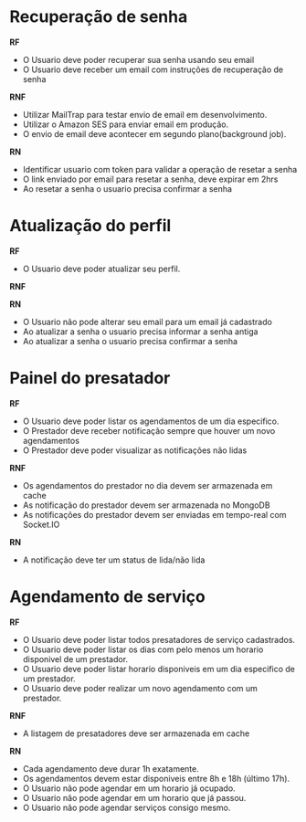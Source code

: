 # Recuperação de senha

**RF**

- O Usuario deve poder recuperar sua senha usando seu email
- O Usuario deve receber um email com instruções de recuperação de senha

**RNF**

- Utilizar MailTrap para testar envio de email em desenvolvimento.
- Utilizar o Amazon SES para enviar email em produção.
- O envio de email deve acontecer em segundo plano(background job).

**RN**

- Identificar usuario com token para validar a operação de resetar a senha
- O link enviado por email para resetar a senha, deve expirar em 2hrs
- Ao resetar a senha o usuario precisa confirmar a senha

# Atualização do perfil

**RF**

- O Usuario deve poder atualizar seu perfil.

**RNF**

**RN**

- O Usuario não pode alterar seu email para um email já cadastrado
- Ao atualizar a senha o usuario precisa informar a senha antiga
- Ao atualizar a senha o usuario precisa confirmar a senha

# Painel do presatador

**RF**

- O Usuario deve poder listar os agendamentos de um dia especifico.
- O Prestador deve receber notificação sempre que houver um novo agendamentos
- O Prestador deve poder visualizar as notificações não lidas

**RNF**

- Os agendamentos do prestador no dia devem ser armazenada em cache
- As notificação do prestador devem ser armazenada no MongoDB
- As notificações do prestador devem ser enviadas em tempo-real com Socket.IO

**RN**

- A notificação deve ter um status de lida/não lida

# Agendamento de serviço

**RF**

- O Usuario deve poder listar todos presatadores de serviço cadastrados.
- O Usuario deve poder listar os dias com pelo menos um horario disponivel de um prestador.
- O Usuario deve poder listar horario disponiveis em um dia especifico de um prestador.
- O Usuario deve poder realizar um novo agendamento com um prestador.

**RNF**

- A listagem de presatadores deve ser armazenada em cache

**RN**

- Cada agendamento deve durar 1h exatamente.
- Os agendamentos devem estar disponiveis entre 8h e 18h (último 17h).
- O Usuario não pode agendar em um horario já ocupado.
- O Usuario não pode agendar em um horario que já passou.
- O Usuario não pode agendar serviços consigo mesmo.
